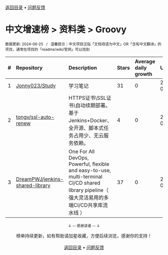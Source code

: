 <a href="https://gitee.com/GrowingGit/GitHub-Chinese-Top-Charts#github中文排行榜">返回目录</a> • <a href="/content/docs/feedback.md">问题反馈</a>

# 中文增速榜 > 资料类 > Groovy
<sub>数据更新: 2024-06-25&nbsp;&nbsp;&nbsp;/&nbsp;&nbsp;&nbsp;温馨提示：中文项目泛指「文档母语为中文」OR「含有中文翻译」的项目，通常在项目的「readme/wiki/官网」可以找到</sub>

|#|Repository|Description|Stars|Average daily growth|Updated|
|:-|:-|:-|:-|:-|:-|
|1|[Jonny023/Study](https://github.com/Jonny023/Study)|学习笔记|31|0|2024-06-23|
|2|[tongv/ssl-auto-renew](https://github.com/tongv/ssl-auto-renew)|HTTPS证书\SSL证书\自动续期部署。基于Jenkins+Docker、全开源、脚本式任务占用少、无云服务依赖。|4|0|2024-06-13|
|3|[DreamPWJ/jenkins-shared-library](https://github.com/DreamPWJ/jenkins-shared-library)|One For All DevOps, Powerful, flexible and easy-to-use, multi-terminal CI/CD shared library pipeline（ 强大灵活易用的多端CI/CD共享库流水线 ）|37|0|2024-06-20|

<div align="center">
    <p><sub>↓ -- 感谢读者 -- ↓</sub></p>
    榜单持续更新，如有帮助请加星收藏，方便后续浏览，感谢你的支持！
</div>

<br/>

<div align="center"><a href="https://gitee.com/GrowingGit/GitHub-Chinese-Top-Charts#github中文排行榜">返回目录</a> • <a href="/content/docs/feedback.md">问题反馈</a></div>
